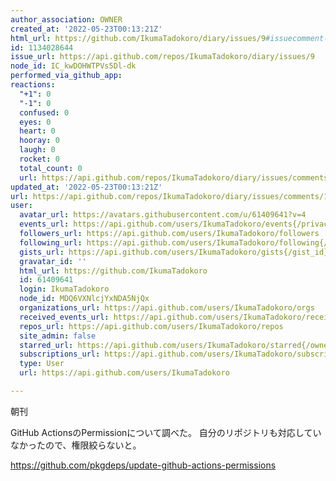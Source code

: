 ```yaml
---
author_association: OWNER
created_at: '2022-05-23T00:13:21Z'
html_url: https://github.com/IkumaTadokoro/diary/issues/9#issuecomment-1134028644
id: 1134028644
issue_url: https://api.github.com/repos/IkumaTadokoro/diary/issues/9
node_id: IC_kwDOHWTPVs5Dl-dk
performed_via_github_app: 
reactions:
  "+1": 0
  "-1": 0
  confused: 0
  eyes: 0
  heart: 0
  hooray: 0
  laugh: 0
  rocket: 0
  total_count: 0
  url: https://api.github.com/repos/IkumaTadokoro/diary/issues/comments/1134028644/reactions
updated_at: '2022-05-23T00:13:21Z'
url: https://api.github.com/repos/IkumaTadokoro/diary/issues/comments/1134028644
user:
  avatar_url: https://avatars.githubusercontent.com/u/61409641?v=4
  events_url: https://api.github.com/users/IkumaTadokoro/events{/privacy}
  followers_url: https://api.github.com/users/IkumaTadokoro/followers
  following_url: https://api.github.com/users/IkumaTadokoro/following{/other_user}
  gists_url: https://api.github.com/users/IkumaTadokoro/gists{/gist_id}
  gravatar_id: ''
  html_url: https://github.com/IkumaTadokoro
  id: 61409641
  login: IkumaTadokoro
  node_id: MDQ6VXNlcjYxNDA5NjQx
  organizations_url: https://api.github.com/users/IkumaTadokoro/orgs
  received_events_url: https://api.github.com/users/IkumaTadokoro/received_events
  repos_url: https://api.github.com/users/IkumaTadokoro/repos
  site_admin: false
  starred_url: https://api.github.com/users/IkumaTadokoro/starred{/owner}{/repo}
  subscriptions_url: https://api.github.com/users/IkumaTadokoro/subscriptions
  type: User
  url: https://api.github.com/users/IkumaTadokoro

---
```

朝刊

GitHub ActionsのPermissionについて調べた。
自分のリポジトリも対応していなかったので、権限絞らないと。

https://github.com/pkgdeps/update-github-actions-permissions
